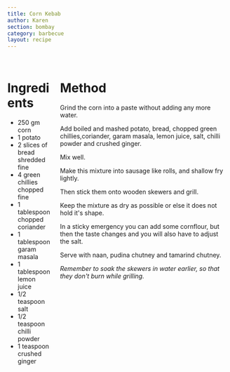 ```yaml
---
title: Corn Kebab
author: Karen
section: bombay
category: barbecue
layout: recipe
---
```



<br>
<div class='columns'> <div class='column is-one-third p-3' markdown='1'>

# Ingredients

* 250 gm corn
* 1 potato
* 2 slices of bread shredded fine
* 4 green chillies chopped fine
* 1 tablespoon chopped coriander
* 1 tablespoon garam masala
* 1 tablespoon lemon juice
* 1/2 teaspoon salt
* 1/2 teaspoon chilli powder
* 1 teaspoon crushed ginger

</div> <div class='column is-two-thirds p-3' markdown='1'>

# Method

Grind the corn into a paste without adding any more water.

Add boiled and mashed potato, bread, chopped green chillies,coriander, garam masala, lemon juice, salt, chilli powder and crushed ginger.

Mix well.

Make this mixture into sausage like rolls, and shallow fry lightly.

Then stick them onto wooden skewers and grill.

Keep the mixture as dry as possible or else it does not hold it's shape.

In a sticky emergency you can add some cornflour, but then the taste changes and you will also have to adjust the salt.

Serve with naan, pudina chutney and tamarind chutney.


_Remember to soak the skewers in water earlier, so that they don't burn while grilling._

</div> </div> 
